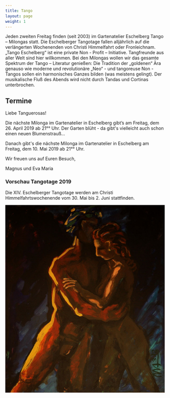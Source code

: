 ```yaml
---
title: Tango
layout: page
weight: 1
---
```


Jeden zweiten Freitag finden (seit 2003) im Gartenatelier Eschelberg Tango – Milongas statt. Die Eschelberger Tangotage fallen alljährlich auf die verlängerten Wochenenden von Christi Himmelfahrt oder Fronleichnam.  
„Tango Eschelberg“ ist eine private Non - Profit – Initiative. Tangfreunde aus aller Welt sind hier willkommen.
Bei den Milongas wollen wir das gesamte Spektrum der Tango – Literatur genießen: Die Tradition der „goldenen“ Ära genauso wie moderne und revolutionäre „Neo“ - und tangoreuse Non -Tangos sollen ein harmonisches Ganzes bilden (was meistens gelingt).
Der musikalische Fluß des Abends wird nicht durch Tandas und Cortinas unterbrochen.

## Termine

Liebe Tanguerosas!

Die nächste Milonga im Gartenatelier in Eschelberg gibt’s am Freitag, dem 26. April 2019 ab 21°° Uhr.
Der Garten blüht - da gibt's vielleicht auch schon einen neuen Blumenstrauß...

Danach gibt's die nächste Milonga im Gartenatelier in Eschelberg am Freitag, dem 10. Mai 2019 ab 21°° Uhr.

Wir freuen uns auf Euren Besuch,

Magnus und Eva Maria
### Vorschau Tangotage 2019

Die XIV. Eschelberger Tangotage werden am Christi Himmelfahrtswochenende vom 30. Mai bis 2. Juni stattfinden.

![Titel](/files/tango/TB12_248.jpg)
